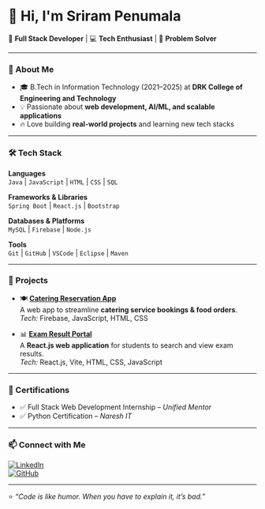 # 👋 Hi, I'm Sriram Penumala  

🚀 **Full Stack Developer** | 💻 **Tech Enthusiast** | 🎯 **Problem Solver**  

---

### 🌟 About Me  
- 🎓 B.Tech in Information Technology (2021–2025) at **DRK College of Engineering and Technology**  
- 💡 Passionate about **web development, AI/ML, and scalable applications**  
- 🔥 Love building **real-world projects** and learning new tech stacks  

---

### 🛠️ Tech Stack  

**Languages**  
`Java` | `JavaScript` | `HTML` | `CSS` | `SQL`  

**Frameworks & Libraries**  
`Spring Boot` | `React.js` | `Bootstrap`  

**Databases & Platforms**  
`MySQL` | `Firebase` | `Node.js`  

**Tools**  
`Git` | `GitHub` | `VSCode` | `Eclipse` | `Maven`  

---

### 📂 Projects  

- 🍽️ **[Catering Reservation App](#)**  
  A web app to streamline **catering service bookings & food orders**.  
  *Tech:* Firebase, JavaScript, HTML, CSS  

- 📊 **[Exam Result Portal](#)**  
  A **React.js web application** for students to search and view exam results.  
  *Tech:* React.js, Vite, HTML, CSS, JavaScript  

---

### 🏅 Certifications  
- ✅ Full Stack Web Development Internship – *Unified Mentor*  
- ✅ Python Certification – *Naresh IT*  

---

### 📫 Connect with Me  
[![LinkedIn](https://img.shields.io/badge/LinkedIn-blue?logo=linkedin&logoColor=white)](https://www.linkedin.com/in/abhirasamalla/)  
[![GitHub](https://img.shields.io/badge/GitHub-black?logo=github&logoColor=white)](https://github.com/Abhiramrasamalla)  

---

⭐️ *“Code is like humor. When you have to explain it, it’s bad.”*  
